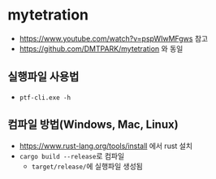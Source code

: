 # mytetration
- https://www.youtube.com/watch?v=pspWIwMFgws 참고
- https://github.com/DMTPARK/mytetration 와 동일

## 실행파일 사용법
- `ptf-cli.exe -h`

## 컴파일 방법(Windows, Mac, Linux)
- https://www.rust-lang.org/tools/install 에서 rust 설치
- `cargo build --release`로 컴파일
  - `target/release/`에 실행파일 생성됨